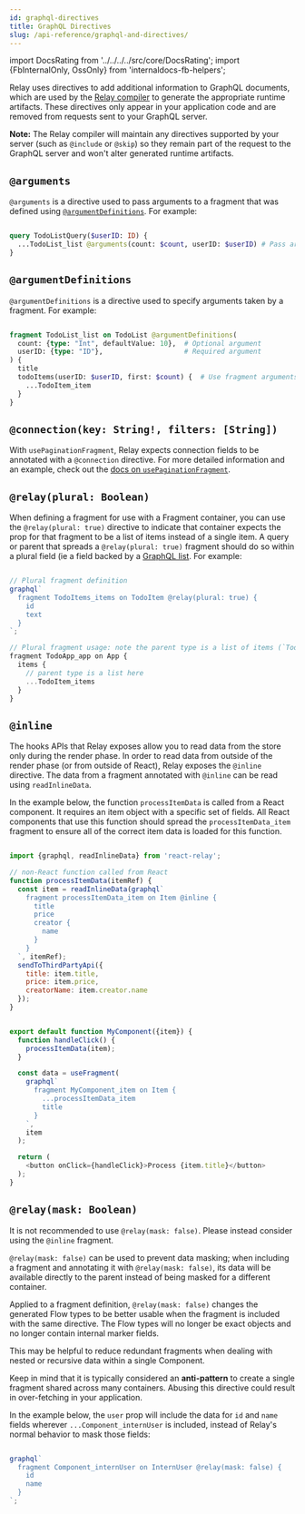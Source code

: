 ```yaml
---
id: graphql-directives
title: GraphQL Directives
slug: /api-reference/graphql-and-directives/
---
```


import DocsRating from '../../../../src/core/DocsRating';
import {FbInternalOnly, OssOnly} from 'internaldocs-fb-helpers';

Relay uses directives to add additional information to GraphQL documents, which are used by the [Relay compiler](../../guides/compiler/) to generate the appropriate runtime artifacts. These directives only appear in your application code and are removed from requests sent to your GraphQL server.

**Note:** The Relay compiler will maintain any directives supported by your server (such as `@include` or `@skip`) so they remain part of the request to the GraphQL server and won't alter generated runtime artifacts.

## `@arguments`

`@arguments` is a directive used to pass arguments to a fragment that was defined using [`@argumentDefinitions`](#argumentdefinitions). For example:

```graphql

query TodoListQuery($userID: ID) {
  ...TodoList_list @arguments(count: $count, userID: $userID) # Pass arguments here
}

```

## `@argumentDefinitions`

`@argumentDefinitions` is a directive used to specify arguments taken by a fragment. For example:

```graphql

fragment TodoList_list on TodoList @argumentDefinitions(
  count: {type: "Int", defaultValue: 10},  # Optional argument
  userID: {type: "ID"},                    # Required argument
) {
  title
  todoItems(userID: $userID, first: $count) {  # Use fragment arguments here as variables
    ...TodoItem_item
  }
}

```

## `@connection(key: String!, filters: [String])`

With `usePaginationFragment`, Relay expects connection fields to be annotated with a `@connection` directive. For more detailed information and an example, check out the [docs on `usePaginationFragment`](../../guided-tour/list-data/rendering-connections).

## `@relay(plural: Boolean)`

When defining a fragment for use with a Fragment container, you can use the `@relay(plural: true)` directive to indicate that container expects the prop for that fragment to be a list of items instead of a single item. A query or parent that spreads a `@relay(plural: true)` fragment should do so within a plural field (ie a field backed by a [GraphQL list](http://graphql.org/learn/schema/#lists-and-non-null). For example:

```javascript

// Plural fragment definition
graphql`
  fragment TodoItems_items on TodoItem @relay(plural: true) {
    id
    text
  }
`;

// Plural fragment usage: note the parent type is a list of items (`TodoItem[]`)
fragment TodoApp_app on App {
  items {
    // parent type is a list here
    ...TodoItem_items
  }
}

```

## `@inline`

The hooks APIs that Relay exposes allow you to read data from the store only during the render phase. In order to read data from outside of the render phase (or from outside of React), Relay exposes the `@inline` directive. The data from a fragment annotated with `@inline` can be read using `readInlineData`.

In the example below, the function `processItemData` is called from a React component. It requires an item object with a specific set of fields. All React components that use this function should spread the `processItemData_item` fragment to ensure all of the correct item data is loaded for this function.

```javascript

import {graphql, readInlineData} from 'react-relay';

// non-React function called from React
function processItemData(itemRef) {
  const item = readInlineData(graphql`
    fragment processItemData_item on Item @inline {
      title
      price
      creator {
        name
      }
    }
  `, itemRef);
  sendToThirdPartyApi({
    title: item.title,
    price: item.price,
    creatorName: item.creator.name
  });
}

```

```javascript

export default function MyComponent({item}) {
  function handleClick() {
    processItemData(item);
  }

  const data = useFragment(
    graphql`
      fragment MyComponent_item on Item {
        ...processItemData_item
        title
      }
    `,
    item
  );

  return (
    <button onClick={handleClick}>Process {item.title}</button>
  );
}

```

## `@relay(mask: Boolean)`

 It is not recommended to use `@relay(mask: false)`. Please instead consider using the `@inline` fragment.

`@relay(mask: false)` can be used to prevent data masking; when including a fragment and annotating it with `@relay(mask: false)`, its data will be available directly to the parent instead of being masked for a different container.

Applied to a fragment definition, `@relay(mask: false)` changes the generated Flow types to be better usable when the fragment is included with the same directive. The Flow types will no longer be exact objects and no longer contain internal marker fields.

This may be helpful to reduce redundant fragments when dealing with nested or recursive data within a single Component.

Keep in mind that it is typically considered an **anti-pattern** to create a single fragment shared across many containers. Abusing this directive could result in over-fetching in your application.

In the example below, the `user` prop will include the data for `id` and `name` fields wherever `...Component_internUser` is included, instead of Relay's normal behavior to mask those fields:

```javascript

graphql`
  fragment Component_internUser on InternUser @relay(mask: false) {
    id
    name
  }
`;

```

<DocsRating />
